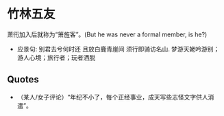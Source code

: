 # 竹林五友

萧衎加入后就称为“箫旌客”。(But he was never a formal member, is he?)

* 应景句: 别君去兮何时还 且放白鹿青崖间 须行即骑访名山. 梦游天姥吟游别；游人心境；旅行者；玩者洒脱

## Quotes

* （某人/女子评论）“年纪不小了，每个正经事业，成天写些志怪文字供人消遣”。